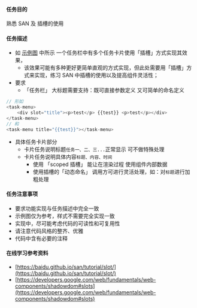 #### 任务目的
熟悉 SAN 及 插槽的使用

#### 任务描述
- 如 [示例图](http://b.bdstatic.com/searchbox/icms/searchbox/img/slot.png) 中所示 一个任务栏中有多个任务卡片使用「插槽」方式实现其效果，
  - 该效果可能有多种更好更简单直观的方式实现，但此处需要用「插槽」方式来实现，练习 SAN 中插槽的使用以及提高组件灵活性；
- 要求
  - 「任务栏」 大标题需要支持：既可直接参数定义 又可简单的命名定义
```js
// 形如
<task-menu>
    <div slot="title"><p>test</p> {{test}} <p>test</p></div>
</task-menu>
// 和
<task-menu title="{{test}}"></task-menu>
```

- 具体任务卡片部分
  - 卡片任务说明标题`任务一、二、三...`正常显示 可不做特殊处理
  - 卡片任务说明具体内容`标题、内容、时间`
    - 使用 「scoped 插槽」 能让在渲染过程 使用组件内部数据
    - 使用插槽的「动态命名」 调用方可进行灵活处理，如：对`标题`进行加粗处理

#### 任务注意事项
- 要求功能实现与任务描述中完全一致
- 示例图仅为参考，样式不需要完全实现一致
- 实现中，尽可能考虑代码的可读性和可复用性
- 请注意代码风格的整齐、优雅
- 代码中含有必要的注释

#### 在线学习参考资料
- [https://baidu.github.io/san/tutorial/slot/](https://baidu.github.io/san/tutorial/slot/)
- [https://developers.google.com/web/fundamentals/web-components/shadowdom#slots](https://developers.google.com/web/fundamentals/web-components/shadowdom#slots)